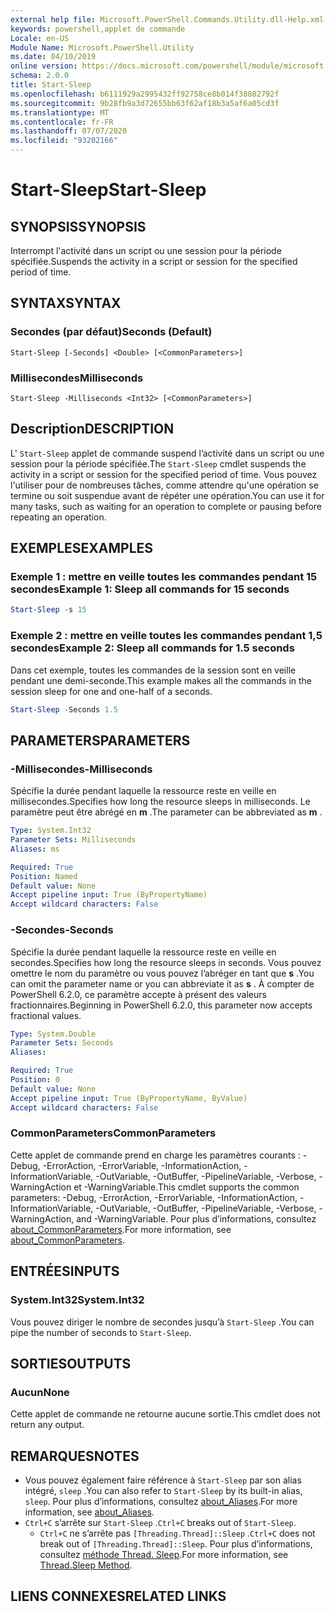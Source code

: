 ```yaml
---
external help file: Microsoft.PowerShell.Commands.Utility.dll-Help.xml
keywords: powershell,applet de commande
Locale: en-US
Module Name: Microsoft.PowerShell.Utility
ms.date: 04/10/2019
online version: https://docs.microsoft.com/powershell/module/microsoft.powershell.utility/start-sleep?view=powershell-7.1&WT.mc_id=ps-gethelp
schema: 2.0.0
title: Start-Sleep
ms.openlocfilehash: b6111929a2995432ff92758ce8b014f38882792f
ms.sourcegitcommit: 9b28fb9a3d72655bb63f62af18b3a5af6a05cd3f
ms.translationtype: MT
ms.contentlocale: fr-FR
ms.lasthandoff: 07/07/2020
ms.locfileid: "93202166"
---
```

# <span data-ttu-id="f7573-103">Start-Sleep</span><span class="sxs-lookup"><span data-stu-id="f7573-103">Start-Sleep</span></span>

## <span data-ttu-id="f7573-104">SYNOPSIS</span><span class="sxs-lookup"><span data-stu-id="f7573-104">SYNOPSIS</span></span>
<span data-ttu-id="f7573-105">Interrompt l'activité dans un script ou une session pour la période spécifiée.</span><span class="sxs-lookup"><span data-stu-id="f7573-105">Suspends the activity in a script or session for the specified period of time.</span></span>

## <span data-ttu-id="f7573-106">SYNTAX</span><span class="sxs-lookup"><span data-stu-id="f7573-106">SYNTAX</span></span>

### <span data-ttu-id="f7573-107">Secondes (par défaut)</span><span class="sxs-lookup"><span data-stu-id="f7573-107">Seconds (Default)</span></span>

```
Start-Sleep [-Seconds] <Double> [<CommonParameters>]
```

### <span data-ttu-id="f7573-108">Millisecondes</span><span class="sxs-lookup"><span data-stu-id="f7573-108">Milliseconds</span></span>

```
Start-Sleep -Milliseconds <Int32> [<CommonParameters>]
```

## <span data-ttu-id="f7573-109">Description</span><span class="sxs-lookup"><span data-stu-id="f7573-109">DESCRIPTION</span></span>

<span data-ttu-id="f7573-110">L' `Start-Sleep` applet de commande suspend l’activité dans un script ou une session pour la période spécifiée.</span><span class="sxs-lookup"><span data-stu-id="f7573-110">The `Start-Sleep` cmdlet suspends the activity in a script or session for the specified period of time.</span></span> <span data-ttu-id="f7573-111">Vous pouvez l'utiliser pour de nombreuses tâches, comme attendre qu'une opération se termine ou soit suspendue avant de répéter une opération.</span><span class="sxs-lookup"><span data-stu-id="f7573-111">You can use it for many tasks, such as waiting for an operation to complete or pausing before repeating an operation.</span></span>

## <span data-ttu-id="f7573-112">EXEMPLES</span><span class="sxs-lookup"><span data-stu-id="f7573-112">EXAMPLES</span></span>

### <span data-ttu-id="f7573-113">Exemple 1 : mettre en veille toutes les commandes pendant 15 secondes</span><span class="sxs-lookup"><span data-stu-id="f7573-113">Example 1: Sleep all commands for 15 seconds</span></span>

```powershell
Start-Sleep -s 15
```

### <span data-ttu-id="f7573-114">Exemple 2 : mettre en veille toutes les commandes pendant 1,5 secondes</span><span class="sxs-lookup"><span data-stu-id="f7573-114">Example 2: Sleep all commands for 1.5 seconds</span></span>

<span data-ttu-id="f7573-115">Dans cet exemple, toutes les commandes de la session sont en veille pendant une demi-seconde.</span><span class="sxs-lookup"><span data-stu-id="f7573-115">This example makes all the commands in the session sleep for one and one-half of a seconds.</span></span>

```powershell
Start-Sleep -Seconds 1.5
```

## <span data-ttu-id="f7573-116">PARAMETERS</span><span class="sxs-lookup"><span data-stu-id="f7573-116">PARAMETERS</span></span>

### <span data-ttu-id="f7573-117">-Millisecondes</span><span class="sxs-lookup"><span data-stu-id="f7573-117">-Milliseconds</span></span>

<span data-ttu-id="f7573-118">Spécifie la durée pendant laquelle la ressource reste en veille en millisecondes.</span><span class="sxs-lookup"><span data-stu-id="f7573-118">Specifies how long the resource sleeps in milliseconds.</span></span> <span data-ttu-id="f7573-119">Le paramètre peut être abrégé en **m** .</span><span class="sxs-lookup"><span data-stu-id="f7573-119">The parameter can be abbreviated as **m** .</span></span>

```yaml
Type: System.Int32
Parameter Sets: Milliseconds
Aliases: ms

Required: True
Position: Named
Default value: None
Accept pipeline input: True (ByPropertyName)
Accept wildcard characters: False
```

### <span data-ttu-id="f7573-120">-Secondes</span><span class="sxs-lookup"><span data-stu-id="f7573-120">-Seconds</span></span>

<span data-ttu-id="f7573-121">Spécifie la durée pendant laquelle la ressource reste en veille en secondes.</span><span class="sxs-lookup"><span data-stu-id="f7573-121">Specifies how long the resource sleeps in seconds.</span></span> <span data-ttu-id="f7573-122">Vous pouvez omettre le nom du paramètre ou vous pouvez l’abréger en tant que **s** .</span><span class="sxs-lookup"><span data-stu-id="f7573-122">You can omit the parameter name or you can abbreviate it as **s** .</span></span> <span data-ttu-id="f7573-123">À compter de PowerShell 6.2.0, ce paramètre accepte à présent des valeurs fractionnaires.</span><span class="sxs-lookup"><span data-stu-id="f7573-123">Beginning in PowerShell 6.2.0, this parameter now accepts fractional values.</span></span>

```yaml
Type: System.Double
Parameter Sets: Seconds
Aliases:

Required: True
Position: 0
Default value: None
Accept pipeline input: True (ByPropertyName, ByValue)
Accept wildcard characters: False
```

### <span data-ttu-id="f7573-124">CommonParameters</span><span class="sxs-lookup"><span data-stu-id="f7573-124">CommonParameters</span></span>

<span data-ttu-id="f7573-125">Cette applet de commande prend en charge les paramètres courants : -Debug, -ErrorAction, -ErrorVariable, -InformationAction, -InformationVariable, -OutVariable, -OutBuffer, -PipelineVariable, -Verbose, -WarningAction et -WarningVariable.</span><span class="sxs-lookup"><span data-stu-id="f7573-125">This cmdlet supports the common parameters: -Debug, -ErrorAction, -ErrorVariable, -InformationAction, -InformationVariable, -OutVariable, -OutBuffer, -PipelineVariable, -Verbose, -WarningAction, and -WarningVariable.</span></span> <span data-ttu-id="f7573-126">Pour plus d’informations, consultez [about_CommonParameters](../Microsoft.PowerShell.Core/About/about_CommonParameters.md).</span><span class="sxs-lookup"><span data-stu-id="f7573-126">For more information, see [about_CommonParameters](../Microsoft.PowerShell.Core/About/about_CommonParameters.md).</span></span>

## <span data-ttu-id="f7573-127">ENTRÉES</span><span class="sxs-lookup"><span data-stu-id="f7573-127">INPUTS</span></span>

### <span data-ttu-id="f7573-128">System.Int32</span><span class="sxs-lookup"><span data-stu-id="f7573-128">System.Int32</span></span>

<span data-ttu-id="f7573-129">Vous pouvez diriger le nombre de secondes jusqu’à `Start-Sleep` .</span><span class="sxs-lookup"><span data-stu-id="f7573-129">You can pipe the number of seconds to `Start-Sleep`.</span></span>

## <span data-ttu-id="f7573-130">SORTIES</span><span class="sxs-lookup"><span data-stu-id="f7573-130">OUTPUTS</span></span>

### <span data-ttu-id="f7573-131">Aucun</span><span class="sxs-lookup"><span data-stu-id="f7573-131">None</span></span>

<span data-ttu-id="f7573-132">Cette applet de commande ne retourne aucune sortie.</span><span class="sxs-lookup"><span data-stu-id="f7573-132">This cmdlet does not return any output.</span></span>

## <span data-ttu-id="f7573-133">REMARQUES</span><span class="sxs-lookup"><span data-stu-id="f7573-133">NOTES</span></span>

- <span data-ttu-id="f7573-134">Vous pouvez également faire référence à `Start-Sleep` par son alias intégré, `sleep` .</span><span class="sxs-lookup"><span data-stu-id="f7573-134">You can also refer to `Start-Sleep` by its built-in alias, `sleep`.</span></span> <span data-ttu-id="f7573-135">Pour plus d’informations, consultez [about_Aliases](../Microsoft.PowerShell.Core/About/about_Aliases.md).</span><span class="sxs-lookup"><span data-stu-id="f7573-135">For more information, see [about_Aliases](../Microsoft.PowerShell.Core/About/about_Aliases.md).</span></span>
- <span data-ttu-id="f7573-136">`Ctrl+C` s’arrête sur `Start-Sleep` .</span><span class="sxs-lookup"><span data-stu-id="f7573-136">`Ctrl+C` breaks out of `Start-Sleep`.</span></span>
  - <span data-ttu-id="f7573-137">`Ctrl+C` ne s’arrête pas `[Threading.Thread]::Sleep` .</span><span class="sxs-lookup"><span data-stu-id="f7573-137">`Ctrl+C` does not break out of `[Threading.Thread]::Sleep`.</span></span> <span data-ttu-id="f7573-138">Pour plus d’informations, consultez [méthode Thread. Sleep](/dotnet/api/system.threading.thread.sleep).</span><span class="sxs-lookup"><span data-stu-id="f7573-138">For more information, see [Thread.Sleep Method](/dotnet/api/system.threading.thread.sleep).</span></span>

## <span data-ttu-id="f7573-139">LIENS CONNEXES</span><span class="sxs-lookup"><span data-stu-id="f7573-139">RELATED LINKS</span></span>

